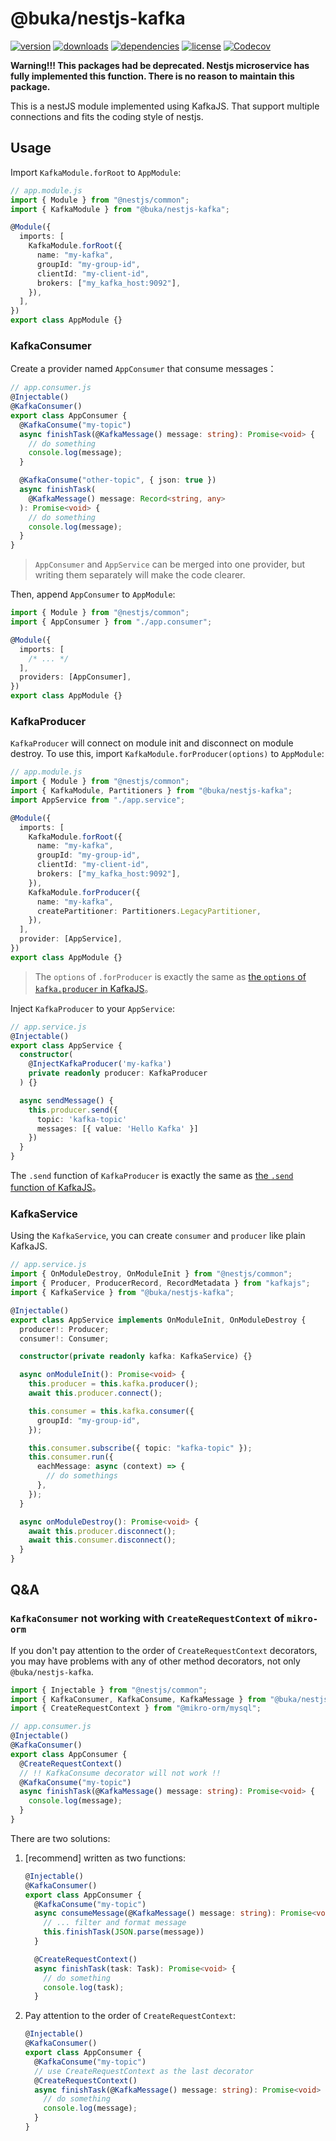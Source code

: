 # @buka/nestjs-kafka

[npm]: https://www.npmjs.com/package/@buka/nestjs-kafka

[![version](https://img.shields.io/npm/v/@buka/nestjs-kafka.svg?logo=npm&style=for-the-badge)][npm]
[![downloads](https://img.shields.io/npm/dm/@buka/nestjs-kafka.svg?logo=npm&style=for-the-badge)][npm]
[![dependencies](https://img.shields.io/librariesio/release/npm/@buka/nestjs-kafka?logo=npm&style=for-the-badge)][npm]
[![license](https://img.shields.io/npm/l/@buka/nestjs-kafka.svg?logo=github&style=for-the-badge)][npm]
[![Codecov](https://img.shields.io/codecov/c/gh/buka-lnc/npm.nestjs-kafka?logo=codecov&token=PLF0DT6869&style=for-the-badge)](https://codecov.io/gh/buka-lnc/npm.nestjs-kafka)

**Warning!!! This packages had be deprecated. Nestjs microservice has fully implemented this function. There is no reason to maintain this package.**

This is a nestJS module implemented using KafkaJS.
That support multiple connections and fits the coding style of nestjs.

## Usage

Import `KafkaModule.forRoot` to `AppModule`:

```typescript
// app.module.js
import { Module } from "@nestjs/common";
import { KafkaModule } from "@buka/nestjs-kafka";

@Module({
  imports: [
    KafkaModule.forRoot({
      name: "my-kafka",
      groupId: "my-group-id",
      clientId: "my-client-id",
      brokers: ["my_kafka_host:9092"],
    }),
  ],
})
export class AppModule {}
```

### KafkaConsumer

Create a provider named `AppConsumer` that consume messages：

```typescript
// app.consumer.js
@Injectable()
@KafkaConsumer()
export class AppConsumer {
  @KafkaConsume("my-topic")
  async finishTask(@KafkaMessage() message: string): Promise<void> {
    // do something
    console.log(message);
  }

  @KafkaConsume("other-topic", { json: true })
  async finishTask(
    @KafkaMessage() message: Record<string, any>
  ): Promise<void> {
    // do something
    console.log(message);
  }
}
```

> `AppConsumer` and `AppService` can be merged into one provider, but writing them separately will make the code clearer.

Then, append `AppConsumer` to `AppModule`:

```typescript
import { Module } from "@nestjs/common";
import { AppConsumer } from "./app.consumer";

@Module({
  imports: [
    /* ... */
  ],
  providers: [AppConsumer],
})
export class AppModule {}
```

### KafkaProducer

`KafkaProducer` will connect on module init and disconnect on module destroy.
To use this, import `KafkaModule.forProducer(options)` to `AppModule`:

```typescript
// app.module.js
import { Module } from "@nestjs/common";
import { KafkaModule, Partitioners } from "@buka/nestjs-kafka";
import AppService from "./app.service";

@Module({
  imports: [
    KafkaModule.forRoot({
      name: "my-kafka",
      groupId: "my-group-id",
      clientId: "my-client-id",
      brokers: ["my_kafka_host:9092"],
    }),
    KafkaModule.forProducer({
      name: "my-kafka",
      createPartitioner: Partitioners.LegacyPartitioner,
    }),
  ],
  provider: [AppService],
})
export class AppModule {}
```

> The `options` of `.forProducer` is exactly the same as [the `options` of `kafka.producer` in KafkaJS](https://kafka.js.org/docs/producing)。

Inject `KafkaProducer` to your `AppService`:

```typescript
// app.service.js
@Injectable()
export class AppService {
  constructor(
    @InjectKafkaProducer('my-kafka')
    private readonly producer: KafkaProducer
  ) {}

  async sendMessage() {
    this.producer.send({
      topic: 'kafka-topic'
      messages: [{ value: 'Hello Kafka' }]
    })
  }
}
```

The `.send` function of `KafkaProducer` is exactly the same as [the `.send` function of KafkaJS](https://kafka.js.org/docs/producing#producing-messages)。

### KafkaService

Using the `KafkaService`, you can create `consumer` and `producer` like plain KafkaJS.

```typescript
// app.service.js
import { OnModuleDestroy, OnModuleInit } from "@nestjs/common";
import { Producer, ProducerRecord, RecordMetadata } from "kafkajs";
import { KafkaService } from "@buka/nestjs-kafka";

@Injectable()
export class AppService implements OnModuleInit, OnModuleDestroy {
  producer!: Producer;
  consumer!: Consumer;

  constructor(private readonly kafka: KafkaService) {}

  async onModuleInit(): Promise<void> {
    this.producer = this.kafka.producer();
    await this.producer.connect();

    this.consumer = this.kafka.consumer({
      groupId: "my-group-id",
    });

    this.consumer.subscribe({ topic: "kafka-topic" });
    this.consumer.run({
      eachMessage: async (context) => {
        // do somethings
      },
    });
  }

  async onModuleDestroy(): Promise<void> {
    await this.producer.disconnect();
    await this.consumer.disconnect();
  }
}
```

## Q&A

### `KafkaConsumer` not working with `CreateRequestContext` of `mikro-orm`

If you don't pay attention to the order of `CreateRequestContext` decorators,
you may have problems with any of other method decorators, not only `@buka/nestjs-kafka`.

```typescript
import { Injectable } from "@nestjs/common";
import { KafkaConsumer, KafkaConsume, KafkaMessage } from "@buka/nestjs-kafka";
import { CreateRequestContext } from "@mikro-orm/mysql";

// app.consumer.js
@Injectable()
@KafkaConsumer()
export class AppConsumer {
  @CreateRequestContext()
  // !! KafkaConsume decorator will not work !!
  @KafkaConsume("my-topic")
  async finishTask(@KafkaMessage() message: string): Promise<void> {
    console.log(message);
  }
}
```

There are two solutions:

1. [recommend] written as two functions:

   ```typescript
   @Injectable()
   @KafkaConsumer()
   export class AppConsumer {
     @KafkaConsume("my-topic")
     async consumeMessage(@KafkaMessage() message: string): Promise<void> {
       // ... filter and format message
       this.finishTask(JSON.parse(message))
     }

     @CreateRequestContext()
     async finishTask(task: Task): Promise<void> {
       // do something
       console.log(task);
     }
   ```

1. Pay attention to the order of `CreateRequestContext`:

   ```typescript
   @Injectable()
   @KafkaConsumer()
   export class AppConsumer {
     @KafkaConsume("my-topic")
     // use CreateRequestContext as the last decorator
     @CreateRequestContext()
     async finishTask(@KafkaMessage() message: string): Promise<void> {
       // do something
       console.log(message);
     }
   }
   ```
